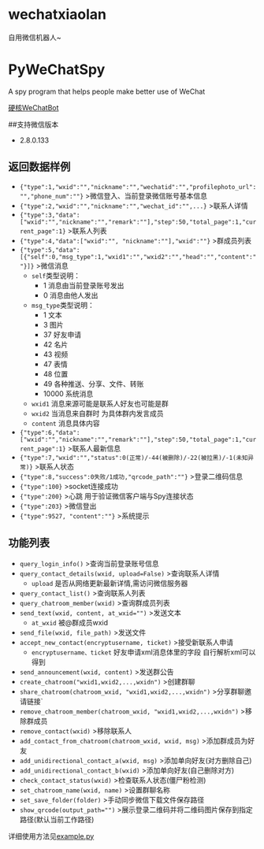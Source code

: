 # wechatxiaolan
自用微信机器人~

# PyWeChatSpy
A spy program that helps people make better use of WeChat

[硬核WeChatBot](https://zhuanlan.zhihu.com/p/118674498)

##支持微信版本
* 2.8.0.133

## 返回数据样例
* `{"type":1,"wxid":"","nickname":"","wechatid":"","profilephoto_url":"","phone_num":""}`  >微信登入、当前登录微信账号基本信息
* `{"type":2,"wxid":"","nickname":"","wechat_id":"",...}`  >联系人详情
* `{"type":3,"data":["wxid":"","nickname":"","remark":""],"step":50,"total_page":1,"current_page":1}`  >联系人列表
* `{"type":4,"data":["wxid":"", "nickname":""],"wxid":""}`  >群成员列表
* `{"type":5,"data":[{"self":0,"msg_type":1,"wxid1":"","wxid2":"","head":"","content":""}]}`  >微信消息 
  * `self`类型说明：
    * 1 消息由当前登录账号发出
    * 0 消息由他人发出
  * `msg_type`类型说明：
    * 1 文本
    * 3 图片
    * 37 好友申请
    * 42 名片
    * 43 视频
    * 47 表情
    * 48 位置
    * 49 各种推送、分享、文件、转账
    * 10000 系统消息
  * `wxid1` 消息来源可能是联系人好友也可能是群
  * `wxid2` 当消息来自群时 为具体群内发言成员
  * `content` 消息具体内容
* `{"type":6,"data":["wxid":"","nickname":"","remark":""],"step":50,"total_page":1,"current_page":1}`  >联系人最新信息
* `{"type":7,"wxid":"","status":0(正常)/-44(被删除)/-22(被拉黑)/-1(未知异常)}`  >联系人状态
* `{"type":8,"success":0失败/1成功,"qrcode_path":""}`  >登录二维码信息
* `{"type":100}`  >socket连接成功
* `{"type":200}`  >心跳 用于验证微信客户端与Spy连接状态
* `{"type":203}`  >微信登出
* `{"type":9527, "content":""}`  >系统提示

## 功能列表
* `query_login_info()`  >查询当前登录账号信息
* `query_contact_details(wxid, upload=False)` >查询联系人详情
    * `upload` 是否从网络更新最新详情,需访问微信服务器
* `query_contact_list()` >查询联系人列表
* `query_chatroom_member(wxid)` >查询群成员列表
* `send_text(wxid, content, at_wxid="")` >发送文本
    * `at_wxid` 被@群成员wxid
* `send_file(wxid, file_path)` >发送文件
* `accept_new_contact(encryptusername, ticket)` >接受新联系人申请
    * `encryptusername、ticket` 好友申请xml消息体里的字段 自行解析xml可以得到
* `send_announcement(wxid, content)` >发送群公告
* `create_chatroom("wxid1,wxid2,...,wxidn")` >创建群聊
* `share_chatroom(chatroom_wxid, "wxid1,wxid2,...,wxidn")` >分享群聊邀请链接`
* `remove_chatroom_member(chatroom_wxid, "wxid1,wxid2,...,wxidn")`  >移除群成员
* `remove_contact(wxid)` >移除联系人
* `add_contact_from_chatroom(chatroom_wxid, wxid, msg)` >添加群成员为好友
* `add_unidirectional_contact_a(wxid, msg)`  >添加单向好友(对方删除自己)
* `add_unidirectional_contact_b(wxid)`  >添加单向好友(自己删除对方)
* `check_contact_status(wxid)`  >检查联系人状态(僵尸粉检测)
* `set_chatroom_name(wxid, name)`  >设置群聊名称
* `set_save_folder(folder)`  >手动同步微信下载文件保存路径
* `show_qrcode(output_path="")`  >展示登录二维码并将二维码图片保存到指定路径(默认当前工作路径)



详细使用方法见[example.py](https://github.com/veikai/PyWeChatSpy/blob/master/example.py)